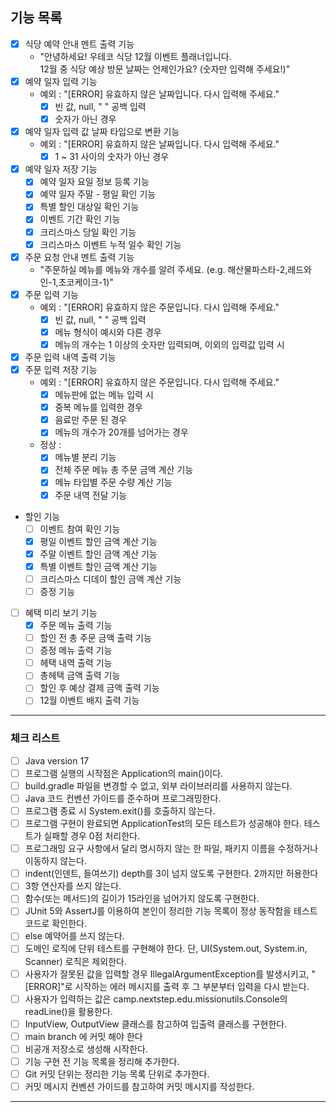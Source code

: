 ## 기능 목록

- [x] 식당 예약 안내 멘트 출력 기능
    - "안녕하세요! 우테코 식당 12월 이벤트 플래너입니다.<br>12월 중 식당 예상 방문 날짜는 언제인가요? (숫자만 입력해 주세요!)"
- [x] 예약 일자 입력 기능
    - 예외 : "[ERROR] 유효하지 않은 날짜입니다. 다시 입력해 주세요."
        - [x] 빈 값, null, " " 공백 입력
        - [x] 숫자가 아닌 경우
- [x] 예약 일자 입력 값 날짜 타입으로 변환 기능
    - 예외 : "[ERROR] 유효하지 않은 날짜입니다. 다시 입력해 주세요."
        - [x] 1 ~ 31 사이의 숫자가 아닌 경우
- [x] 예약 일자 저장 기능
    - [x] 예약 일자 요일 정보 등록 기능
    - [x] 예약 일자 주말 - 평일 확인 기능
    - [x] 특별 할인 대상일 확인 기능
    - [x] 이벤트 기간 확인 기능
    - [x] 크리스마스 당일 확인 기능
    - [x] 크리스마스 이벤트 누적 일수 확인 기능
- [x] 주문 요청 안내 멘트 출력 기능
    - "주문하실 메뉴를 메뉴와 개수를 알려 주세요. (e.g. 해산물파스타-2,레드와인-1,초코케이크-1)"
- [x] 주문 입력 기능
    - 예외 : "[ERROR] 유효하지 않은 주문입니다. 다시 입력해 주세요."
        - [x] 빈 값, null, " " 공백 입력
        - [x] 메뉴 형식이 예시와 다른 경우
        - [x] 메뉴의 개수는 1 이상의 숫자만 입력되며, 이외의 입력값 입력 시
- [x] 주문 입력 내역 출력 기능
- [x] 주문 입력 저장 기능
    - 예외 : "[ERROR] 유효하지 않은 주문입니다. 다시 입력해 주세요."
        - [x] 메뉴판에 없는 메뉴 입력 시
        - [x] 중복 메뉴를 입력한 경우
        - [x] 음료만 주문 된 경우
        - [x] 메뉴의 개수가 20개를 넘어가는 경우
    - 정상 :
        - [x] 메뉴별 분리 기능
        - [x] 전체 주문 메뉴 총 주문 금액 계산 기능
        - [x] 메뉴 타입별 주문 수량 계산 기능
        - [x] 주문 내역 전달 기능
- 할인 기능
    - [ ] 이벤트 참여 확인 기능
    - [x] 평일 이벤트 할인 금액 계산 기능
    - [x] 주말 이벤트 할인 금액 계산 기능
    - [x] 특별 이벤트 할인 금액 계산 기능
    - [ ] 크리스마스 디데이 할인 금액 계산 기능
    - [ ] 증정 기능

- [ ] 혜택 미리 보기 기능
    - [x] 주문 메뉴 출력 기능
    - [ ] 할인 전 총 주문 금액 출력 기능
    - [ ] 증정 메뉴 출력 기능
    - [ ] 헤택 내역 출력 기능
    - [ ] 총헤택 금액 출력 기능
    - [ ] 할인 후 예상 결제 금액 출력 기능
    - [ ] 12월 이벤트 배지 출력 기능

---

### 체크 리스트

- [ ] Java version 17
- [ ] 프로그램 실행의 시작점은 Application의 main()이다.
- [ ] build.gradle 파일을 변경할 수 없고, 외부 라이브러리를 사용하지 않는다.
- [ ] Java 코드 컨벤션 가이드를 준수하며 프로그래밍한다.
- [ ] 프로그램 종료 시 System.exit()를 호출하지 않는다.
- [ ] 프로그램 구현이 완료되면 ApplicationTest의 모든 테스트가 성공해야 한다. 테스트가 실패할 경우 0점 처리한다.
- [ ] 프로그래밍 요구 사항에서 달리 명시하지 않는 한 파일, 패키지 이름을 수정하거나 이동하지 않는다.
- [ ] indent(인덴트, 들여쓰기) depth를 3이 넘지 않도록 구현한다. 2까지만 허용한다
- [ ] 3항 연산자를 쓰지 않는다.
- [ ] 함수(또는 메서드)의 길이가 15라인을 넘어가지 않도록 구현한다.
- [ ] JUnit 5와 AssertJ를 이용하여 본인이 정리한 기능 목록이 정상 동작함을 테스트 코드로 확인한다.
- [ ] else 예약어를 쓰지 않는다.
- [ ] 도메인 로직에 단위 테스트를 구현해야 한다. 단, UI(System.out, System.in, Scanner) 로직은 제외한다.
- [ ] 사용자가 잘못된 값을 입력할 경우 IllegalArgumentException를 발생시키고, "[ERROR]"로 시작하는 에러 메시지를 출력 후 그 부분부터 입력을 다시 받는다.
- [ ] 사용자가 입력하는 값은 camp.nextstep.edu.missionutils.Console의 readLine()을 활용한다.
- [ ] InputView, OutputView 클래스를 참고하여 입출력 클래스를 구현한다.
- [ ] main branch 에 커밋 해야 한다
- [ ] 비공개 저장소로 생성해 시작한다.
- [ ] 기능 구현 전 기능 목록을 정리해 추가한다.
- [ ] Git 커밋 단위는 정리한 기능 목록 단위로 추가한다.
- [ ] 커밋 메시지 컨벤션 가이드를 참고하여 커밋 메시지를 작성한다.

--- 
